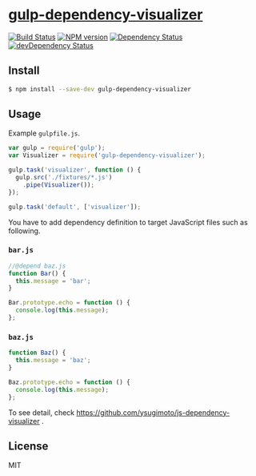 # [gulp-dependency-visualizer](https://www.npmjs.org/package/gulp-dependency-visualizer)

[![Build Status](https://travis-ci.org/1000ch/gulp-dependency-visualizer.svg?branch=master)](https://travis-ci.org/1000ch/gulp-dependency-visualizer)
[![NPM version](https://badge.fury.io/js/gulp-dependency-visualizer.svg)](http://badge.fury.io/js/gulp-dependency-visualizer)
[![Dependency Status](https://david-dm.org/1000ch/gulp-dependency-visualizer.svg)](https://david-dm.org/1000ch/gulp-dependency-visualizer)
[![devDependency Status](https://david-dm.org/1000ch/gulp-dependency-visualizer/dev-status.svg)](https://david-dm.org/1000ch/gulp-dependency-visualizer#info=devDependencies)

## Install

```sh
$ npm install --save-dev gulp-dependency-visualizer
```

## Usage

Example `gulpfile.js`.

```js
var gulp = require('gulp');
var Visualizer = require('gulp-dependency-visualizer');

gulp.task('visualizer', function () {
  gulp.src('./fixtures/*.js')
    .pipe(Visualizer());
});

gulp.task('default', ['visualizer']);
```

You have to add dependency definition to target JavaScript files such as following.

### `bar.js`

```js
//@depend baz.js
function Bar() {
  this.message = 'bar';
}

Bar.prototype.echo = function () {
  console.log(this.message);
};
```

### `baz.js`

```js
function Baz() {
  this.message = 'baz';
}

Baz.prototype.echo = function () {
  console.log(this.message);
};
```

To see detail, check https://github.com/ysugimoto/js-dependency-visualizer .

## License

MIT
